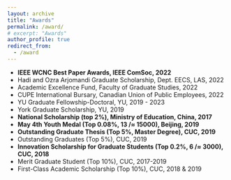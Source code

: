 ```yaml
---
layout: archive
title: "Awards"
permalink: /award/
# excerpt: "Awards"
author_profile: true
redirect_from: 
  - /award
---
```


* **IEEE WCNC Best Paper Awards, IEEE ComSoc, 2022**
* Hadi and Ozra Arjomandi Graduate Scholarship,  Dept. EECS, LAS, 2022
* Academic Excellence Fund, Faculty of Graduate Studies, 2022
* CUPE International Bursary, Canadian Union of Public Employees, 2022
* YU Graduate Fellowship-Doctoral, YU, 2019 - 2023
* York Graduate Scholarship, YU, 2019
* **National Scholarship (top 2%), Ministry of Education, China, 2017**
* **May 4th Youth Medal (Top 0.08%, 13 /$\approx$ 15000), Beijing, 2019**
* **Outstanding Graduate Thesis (Top 5%, Master Degree), CUC, 2019**
* Outstanding Graduates (Top 5%), CUC, 2019
* **Innovation Scholarship for Graduate Students (Top 0.2%, 6 /$\approx$ 3000), CUC, 2018**
* Merit Graduate Student (Top 10%), CUC, 2017-2019
* First-Class Academic Scholarship (Top 10%), CUC, 2018 & 2019

